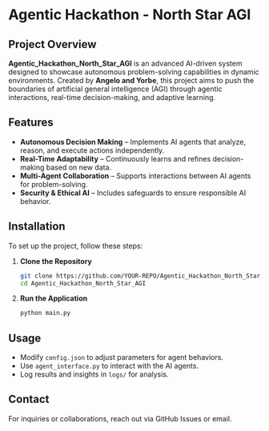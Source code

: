 # Agentic Hackathon - North Star AGI

## Project Overview
**Agentic_Hackathon_North_Star_AGI** is an advanced AI-driven system designed to showcase autonomous problem-solving capabilities in dynamic environments. Created by **Angelo and Yorbe**, this project aims to push the boundaries of artificial general intelligence (AGI) through agentic interactions, real-time decision-making, and adaptive learning.

## Features
- **Autonomous Decision Making** – Implements AI agents that analyze, reason, and execute actions independently.
- **Real-Time Adaptability** – Continuously learns and refines decision-making based on new data.
- **Multi-Agent Collaboration** – Supports interactions between AI agents for problem-solving.
- **Security & Ethical AI** – Includes safeguards to ensure responsible AI behavior.

## Installation
To set up the project, follow these steps:

1. **Clone the Repository**
   ```sh
   git clone https://github.com/YOUR-REPO/Agentic_Hackathon_North_Star_AGI.git
   cd Agentic_Hackathon_North_Star_AGI
   ```

2. **Run the Application**
   ```sh
   python main.py
   ```

## Usage
- Modify `config.json` to adjust parameters for agent behaviors.
- Use `agent_interface.py` to interact with the AI agents.
- Log results and insights in `logs/` for analysis.


## Contact
For inquiries or collaborations, reach out via GitHub Issues or email.

